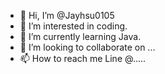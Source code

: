 - 👋 Hi, I’m @Jayhsu0105
- 👀 I’m interested in coding.
- 🌱 I’m currently learning Java.
- 💞️ I’m looking to collaborate on ...
- 📫 How to reach me Line @.....

<!---
Jayhsu0105/Jayhsu0105 is a ✨ special ✨ repository because its `README.md` (this file) appears on your GitHub profile.
You can click the Preview link to take a look at your changes.
--->
